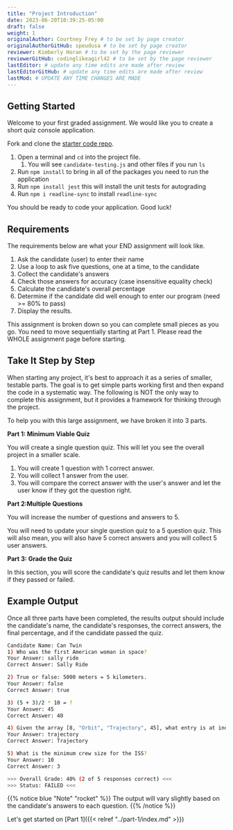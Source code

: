 ```yaml
---
title: "Project Introduction"
date: 2023-06-20T10:39:25-05:00
draft: false
weight: 1
originalAuthor: Courtney Frey # to be set by page creator
originalAuthorGitHub: speudusa # to be set by page creator
reviewer: Kimberly Horan # to be set by the page reviewer
reviewerGitHub: codinglikeagirl42 # to be set by the page reviewer
lastEditor: # update any time edits are made after review
lastEditorGitHub: # update any time edits are made after review
lastMod: # UPDATE ANY TIME CHANGES ARE MADE
---
```


## Getting Started

Welcome to your first graded assignment.  We would like you to create a short quiz console application.

Fork and clone the [starter code repo](https://github.com/LaunchCodeEducation/Candidate-Testing-Autograded/tree/main).

1. Open a terminal and `cd` into the project file.
   1. You will see `candidate-testing.js` and other files if you run `ls`
1. Run `npm install` to bring in all of the packages you need to run the application
1. Run `npm install jest` this will install the unit tests for autograding
1. Run `npm i readline-sync` to install `readline-sync`

You should be ready to code your application.  Good luck! 


## Requirements

The requirements below are what your END assignment will look like. 

1. Ask the candidate (user) to enter their name
1. Use a loop to ask five questions, one at a time, to the candidate
1. Collect the candidate's answers
1. Check those answers for accuracy (case insensitive equality check)
1. Calculate the candidate's overall percentage
1. Determine if the candidate did well enough to enter our program (need >= 80% to pass)
1. Display the results.

This assignment is broken down so you can complete small pieces as you go. You need to move sequentially starting at Part 1. Please read the WHOLE assignment page before starting.

## Take It Step by Step
When starting any project, it's best to approach it as a series of smaller, testable parts. The goal is to get simple parts working first and then expand the code in a systematic way. The following is NOT the only way to complete this assignment, but it provides a framework for thinking through the project.

To help you with this large assignment, we have broken it into 3 parts.

**Part 1: Minimum Viable Quiz**

You will create a single question quiz.  This will let you see the overall project in a smaller scale.
   1. You will create 1 question with 1 correct answer.  
   1. You will collect 1 answer from the user.
   1. You will compare the correct answer with the user's answer and let the user know if they got the question right.

**Part 2:Multiple Questions**

You will increase the number of questions and answers to 5.  

You will need to update your single question quiz to a 5 question quiz. 
This will also mean, you will also have 5 correct answers and you will collect 5 user answers.

**Part 3: Grade the Quiz**

In this section, you will score the candidate's quiz results and let them know if they passed or failed.

## Example Output

Once all three parts have been completed, the results output should include the candidate's name, the candidate's responses, the correct answers, the final percentage, and if the candidate passed the quiz.

```bash
Candidate Name: Can Twin
1) Who was the first American woman in space?
Your Answer: sally ride
Correct Answer: Sally Ride

2) True or false: 5000 meters = 5 kilometers.
Your Answer: false
Correct Answer: true

3) (5 + 3)/2 * 10 = ?
Your Answer: 45
Correct Answer: 40

4) Given the array [8, "Orbit", "Trajectory", 45], what entry is at index 2?
Your Answer: trajectory
Correct Answer: Trajectory

5) What is the minimum crew size for the ISS?
Your Answer: 10
Correct Answer: 3

>>> Overall Grade: 40% (2 of 5 responses correct) <<<
>>> Status: FAILED <<<
```

{{% notice blue "Note" "rocket" %}} 
 The output will vary slightly based on the candidate's answers to each question.
{{% /notice %}}

<!-- TODO: LINK TO PART 1 -->
Let's get started on [Part 1]({{< relref "../part-1/index.md" >}})


